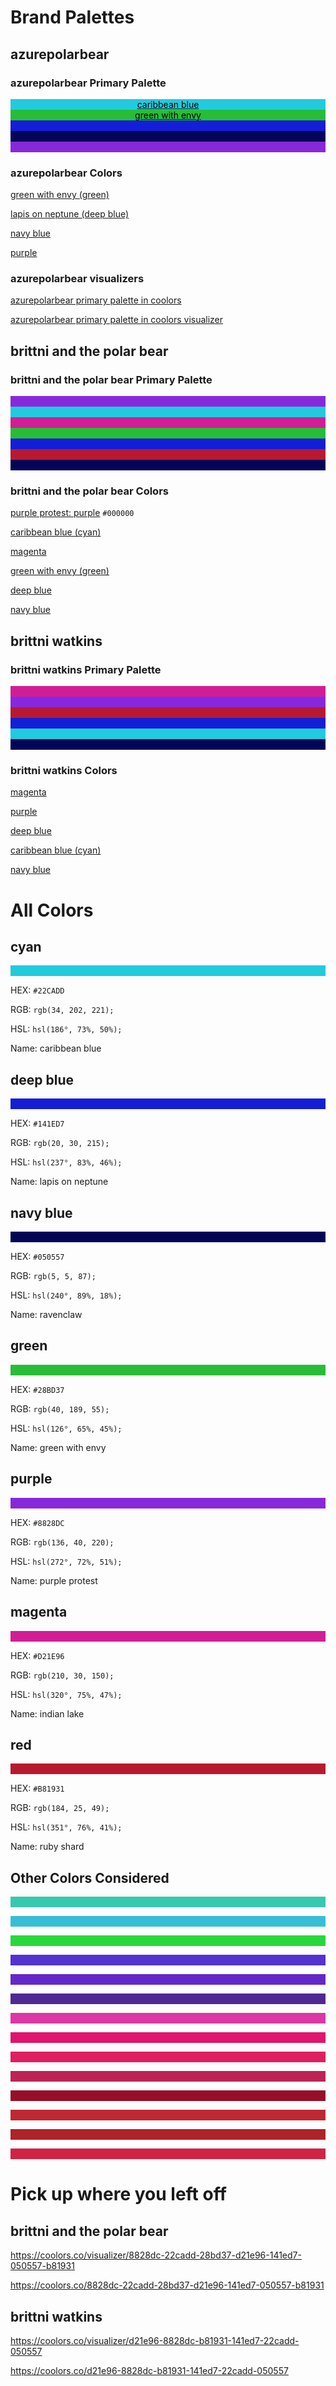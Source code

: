 # Brand Palettes

## azurepolarbear

### azurepolarbear Primary Palette
<div style="background: #22CADD; text-align: center"><a href="#cyan"><span style="width: 100%; margin: 0; color: black;">caribbean blue</span></a></div>

<div style="background: #28BD37; text-align: center"><a href="#green"><p style="width: 100%; margin: 0; color: black">green with envy</p></a></div>

<div style="background: #141ED7;"><p style="margin: 0;"><br/></p></div>

<div style="background: #050557;"><p style="margin: 0;"><br/></p></div>

<div style="background: #8828DC;"><p style="margin: 0"><br/></p></div>

### azurepolarbear Colors

[green with envy (green)](#green)

[lapis on neptune (deep blue)](#deep-blue)

[navy blue](#navy-blue)

[purple](#purple)

### azurepolarbear visualizers

[azurepolarbear primary palette in coolors](https://coolors.co/22cadd-28bd37-141ed7-050557-8828dc)

[azurepolarbear primary palette in coolors visualizer](https://coolors.co/visualizer/22cadd-28bd37-141ed7-050557-8828dc)

## brittni and the polar bear

### brittni and the polar bear Primary Palette

<div style="background: #8828DC;"><p style="margin: 0;"><br/></p></div>

<div style="background: #22CADD;"><p style="margin: 0;"><br/></p></div>

<div style="background: #D21E96;"><p style="margin: 0;"><br/></p></div>

<div style="background: #28BD37;"><p style="margin: 0;"><br/></p></div>

<div style="background: #141ED7;"><p style="margin: 0;"><br/></p></div>

<div style="background: #B81931;"><p style="margin: 0;"><br/></p></div>

<div style="background: #050557;"><p style="margin: 0;"><br/></p></div>

### brittni and the polar bear Colors

[purple protest: purple](#purple) `#000000`

[caribbean blue (cyan)](#cyan)

[magenta](#magenta)

[green with envy (green)](#green)

[deep blue](#deep-blue)

[navy blue](#navy-blue)

## brittni watkins

### brittni watkins Primary Palette

<div style="background: #D21E96;"><p style="margin: 0;"><br/></p></div>

<div style="background: #8828DC;"><p style="margin: 0;"><br/></p></div>

<div style="background: #B81931;"><p style="margin: 0;"><br/></p></div>

<div style="background: #141ED7;"><p style="margin: 0;"><br/></p></div>

<div style="background: #22CADD;"><p style="margin: 0;"><br/></p></div>

<div style="background: #050557;"><p style="margin: 0;"><br/></p></div>

### brittni watkins Colors

[magenta](#magenta)

[purple](#purple)

[deep blue](#deep-blue)

[caribbean blue (cyan)](#cyan)

[navy blue](#navy-blue)

# All Colors

## cyan

<div width="100%" style="background: #22CADD;"><p></br></p></div>

HEX: `#22CADD`

RGB: `rgb(34, 202, 221);`

HSL: `hsl(186°, 73%, 50%);`

Name: caribbean blue

## deep blue

<div width="100%" style="background: #141ED7;"><p></br></p></div>

HEX: `#141ED7`

RGB: `rgb(20, 30, 215);`

HSL: `hsl(237°, 83%, 46%);`

Name: lapis on neptune

## navy blue

<div width="100%" style="background: #050557;"><p></br></p></div>

HEX: `#050557`

RGB: `rgb(5, 5, 87);`

HSL: `hsl(240°, 89%, 18%);`

Name: ravenclaw

## green

<div width="100%" style="background: #28BD37;"><p></br></p></div>

HEX: `#28BD37`

RGB: `rgb(40, 189, 55);`

HSL: `hsl(126°, 65%, 45%);`

Name: green with envy

## purple

<div style="background: #8828DC;"><p><br/></p></div>

HEX: `#8828DC`

RGB: `rgb(136, 40, 220);`

HSL: `hsl(272°, 72%, 51%);`

Name: purple protest

## magenta

<div style="background: #D21E96;"><p><br/></p></div>

HEX: `#D21E96`

RGB: `rgb(210, 30, 150);`

HSL: `hsl(320°, 75%, 47%);`

Name: indian lake

## red

<div style="background: #B81931;"><p style="margin: 0;"><br/></p></div>

HEX: `#B81931`

RGB: `rgb(184, 25, 49);`

HSL: `hsl(351°, 76%, 41%);`

Name: ruby shard

## Other Colors Considered

<div style="background: #37C8B0;"><p><br/></p></div>

<div style="background: #37BED7;"><p><br/></p></div>

<div style="background: #28D73C;"><p><br/></p></div>

<div style="background: #5532D2;"><p><br/></p></div>

<div style="background: #6428C8;"><p><br/></p></div>

<div style="background: #502896;"><p><br/></p></div>

<div style="background: #DC37A5;"><p><br/></p></div>

<div style="background: #E1146E;"><p><br/></p></div>

<div style="background: #E11E5F;"><p><br/></p></div>

<div style="background: #BE2355;"><p><br/></p></div>

<div style="background: #960F28;"><p><br/></p></div>

<div style="background: #BE2832;"><p><br/></p></div>

<div style="background: #AF2328;"><p><br/></p></div>

<div style="background: #D22346;"><p><br/></p></div>

# Pick up where you left off

## brittni and the polar bear

https://coolors.co/visualizer/8828dc-22cadd-28bd37-d21e96-141ed7-050557-b81931

https://coolors.co/8828dc-22cadd-28bd37-d21e96-141ed7-050557-b81931

## brittni watkins

https://coolors.co/visualizer/d21e96-8828dc-b81931-141ed7-22cadd-050557

https://coolors.co/d21e96-8828dc-b81931-141ed7-22cadd-050557
